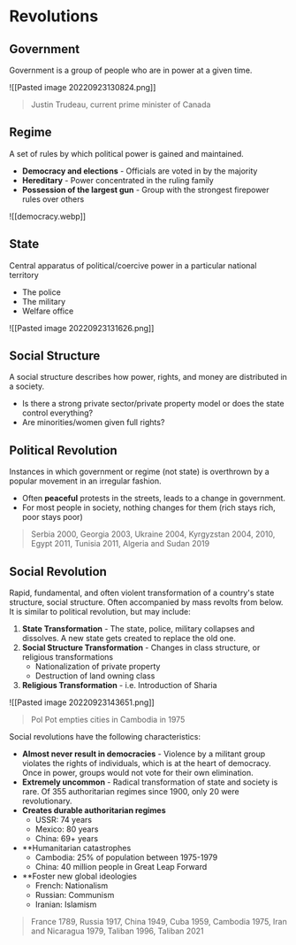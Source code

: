 # Revolutions
## Government
Government is a group of people who are in power at a given time.

![[Pasted image 20220923130824.png]]
> Justin Trudeau, current prime minister of Canada

## Regime
A set of rules by which political power is gained and maintained.
* **Democracy and elections** - Officials are voted in by the majority
* **Hereditary** - Power concentrated in the ruling family
* **Possession of the largest gun** - Group with the strongest firepower rules over others

![[democracy.webp]]

## State
Central apparatus of political/coercive power in a particular national territory
* The police
* The military
* Welfare office

![[Pasted image 20220923131626.png]]

## Social Structure
A social structure describes how power, rights, and money are distributed in a society.
* Is there a strong private sector/private property model or does the state control everything?
* Are minorities/women given full rights?

## Political Revolution
Instances in which government or regime (not state) is overthrown by a popular movement in an irregular fashion.
* Often **peaceful** protests in the streets, leads to a change in government.
* For most people in society, nothing changes for them (rich stays rich, poor stays poor)

> Serbia 2000, Georgia 2003, Ukraine 2004, Kyrgyzstan 2004, 2010, Egypt 2011, Tunisia 2011, Algeria and Sudan 2019

## Social Revolution
Rapid, fundamental, and often violent transformation of a country's state structure, social structure. Often accompanied by mass revolts from below. It is similar to political revolution, but may include:
1. **State Transformation** - The state, police, military collapses and dissolves. A new state gets created to replace the old one.
2. **Social Structure Transformation** - Changes in class structure, or religious transformations
	* Nationalization of private property
	* Destruction of land owning class
3. **Religious Transformation** - i.e. Introduction of Sharia

![[Pasted image 20220923143651.png]]
> Pol Pot empties cities in Cambodia in 1975

Social revolutions have the following characteristics:
* **Almost never result in democracies** - Violence by a militant group violates the rights of individuals, which is at the heart of democracy. Once in power, groups would not vote for their own elimination.
* **Extremely uncommon** - Radical transformation of state and society is rare. Of 355 authoritarian regimes since 1900, only 20 were revolutionary.
* **Creates durable authoritarian regimes**
	* USSR: 74 years
	* Mexico: 80 years
	* China: 69+ years
* **Humanitarian catastrophes
	* Cambodia: 25% of population between 1975-1979
	* China: 40 million people in Great Leap Forward
* **Foster new global ideologies
	* French: Nationalism
	* Russian: Communism
	* Iranian: Islamism

> France 1789, Russia 1917, China 1949, Cuba 1959, Cambodia 1975, Iran and Nicaragua 1979, Taliban 1996, Taliban 2021